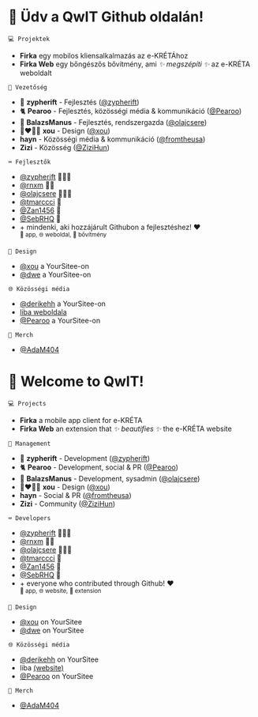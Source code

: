 # 👋 Üdv a QwIT Github oldalán!

`💻 Projektek`
- **Firka** egy mobilos kliensalkalmazás az e-KRÉTÁhoz
- **Firka Web** egy bőngészős bővítmény, ami *✨ megszépíti ✨* az e-KRÉTA weboldalt

`👤 Vezetőség`
- 🔮 **zypherift** - Fejlesztés ([@zypherift](https://github.com/zypherift))
- 🐈 **Pearoo** - Fejlesztés, közösségi média & kommunikáció ([@Pearoo](https://yoursit.ee/p))
- 🦎 **BalazsManus** - Fejlesztés, rendszergazda ([@olajcsere](https://github.com/olajcsere))
- 👨‍❤️‍💋‍👨 **xou** - Design ([@xou](https://yoursit.ee/xou))
- **hayn** - Közösségi média & kommunikáció ([@fromtheusa](https://github.com/fromtheusa))
- **Zizi** - Közösség ([@ZiziHun](https://github.com/ZiziHun))

`⌨️ Fejlesztők`
- [@zypherift](https://github.com/zypherift) 📱🌐🧩
- [@rnxm](https://github.com/rnxm) 📱🧩
- [@olajcsere](https://github.com/olajcsere) 📱🌐🧩
- [@tmarccci](https://github.com/TMarccci) 📱
- [@Zan1456](https://github.com/Zan1456) 🧩
- [@SebRHQ](https://github.com/SebRHQ) 📱
- \+ mindenki, aki hozzájárult Githubon a fejlesztéshez! ♥️<br /><sup>📱 app, 🌐 weboldal, 🧩 bővítmény</sup>

`🎨 Design`
- [@xou](https://yoursit.ee/xou) a YourSitee-on
- [@dwe](https://yoursit.ee/dw) a YourSitee-on

`🌐 Közösségi média`
- [@derikehh](https://yoursit.ee/derikehh) a YourSitee-on
- [liba weboldala](https://liba.lol)
- [@Pearoo](https://yoursit.ee/p) a YourSitee-on

`👕 Merch`
- [@AdaM404](https://github.com/AdaM404-dev)

# 👋 Welcome to QwIT!

`💻 Projects`
- **Firka** a mobile app client for e-KRÉTA
- **Firka Web** an extension that *✨ beautifies ✨* the e-KRÉTA website

`👤 Management`
- 🔮 **zypherift** - Development ([@zypherift](https://github.com/zypherift))
- 🐈 **Pearoo** - Development, social & PR ([@Pearoo](https://yoursit.ee/p))
- 🦎 **BalazsManus** - Development, sysadmin ([@olajcsere](https://github.com/olajcsere))
- 👨‍❤️‍💋‍👨 **xou** - Design ([@xou](https://yoursit.ee/xou))
- **hayn** - Social & PR ([@fromtheusa](https://github.com/fromtheusa))
- **Zizi** - Community ([@ZiziHun](https://github.com/ZiziHun))

`⌨️ Developers`
- [@zypherift](https://github.com/zypherift) 📱🌐🧩
- [@rnxm](https://github.com/rnxm) 📱🧩
- [@olajcsere](https://github.com/olajcsere) 📱🌐🧩
- [@tmarccci](https://github.com/TMarccci) 📱
- [@Zan1456](https://github.com/Zan1456) 🧩
- [@SebRHQ](https://github.com/SebRHQ) 📱
- \+ everyone who contributed through Github! ♥️<br /><sup>📱 app, 🌐 website, 🧩 extension</sup>

`🎨 Design`
- [@xou](https://yoursit.ee/xou) on YourSitee
- [@dwe](https://yoursit.ee/dw) on YourSitee

`🌐 Közösségi média`
- [@derikehh](https://yoursit.ee/derikehh) on YourSitee
- liba [(website)](https://liba.lol)
- [@Pearoo](https://yoursit.ee/p) on YourSitee

`👕 Merch`
- [@AdaM404](https://github.com/AdaM404-dev)
